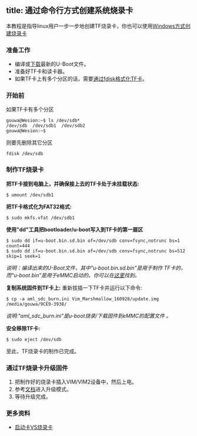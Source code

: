 title: 通过命令行方式创建系统烧录卡
---

本教程是指导linux用户一步一步地创建TF烧录卡，你也可以使用[Windows方式创建烧录卡](/zh-cn/vim1/UpgradeViaTFBurningCard.html)

### 准备工作
* 编译或[下载](https://dl.khadas.com/Firmware/VIM1/U-boot/)最新的U-Boot文件。
* 准备好TF卡和读卡器。
* 如果TF卡上有多个分区的话，需要[通过fdisk格式化TF卡](/zh-cn/vim1/CreateBurnCardViaCLI.html)。

### 开始前
如果TF卡有多个分区
```
gouwa@Wesion:~$ ls /dev/sdb*
/dev/sdb  /dev/sdb1  /dev/sdb2
gouwa@Wesion:~$ 
```
则要先删除其它分区
```
fdisk /dev/sdb
```

### 制作TF烧录卡
**把TF卡接到电脑上，并确保接上去的TF卡处于未挂载状态:**
```
$ umount /dev/sdb1
```
**把TF卡格式化为FAT32格式:**
```
$ sudo mkfs.vfat /dev/sdb1 
```
**使用"dd"工具把bootloader/u-boot写入到TF卡的第一扇区**
```
$ sudo dd if=u-boot.bin.sd.bin of=/dev/sdb conv=fsync,notrunc bs=1 count=444
$ sudo dd if=u-boot.bin.sd.bin of=/dev/sdb conv=fsync,notrunc bs=512 skip=1 seek=1
```
*说明：编译出来的U-Boot文件，其中“u-boot.bin.sd.bin”是用于制作 TF卡的，而“u-boot.bin”是用于eMMC启动的。你可以在[这里](https://github.com/khadas/images_upgrade/blob/master/Amlogic/aml_sdc_burn.ini)找到。*

**复制系统固件到TF卡上:**
重新拔插一下TF卡并运行以下命令:
```
$ cp -a aml_sdc_burn.ini Vim_Marshmallow_160928/update.img /media/gouwa/9CE9-3938/
```
*说明:"aml_sdc_burn.ini"是u-boot烧录/下载固件到eMMC的配置文件 。*

**安全移除TF卡:**
```
$ sudo eject /dev/sdb
```
至此，TF烧录卡的制作已完成。

### 通过TF烧录卡升级固件
1. 把制作好的烧录卡插入VIM/VIM2设备中，然后上电。
2. 参考[文档](/zh-cn/vim1/HowtoBootIntoUpgradeMode.html)进入升级模式。
3. 等待升级完成。

### 更多资料
* [启动卡VS烧录卡](/zh-cn/vim1/BootingCardVsBurningCard.html)

